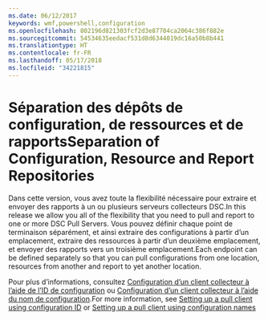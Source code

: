 ```yaml
---
ms.date: 06/12/2017
keywords: wmf,powershell,configuration
ms.openlocfilehash: 802196d821303fcf2d3e87784ca2064c386f882e
ms.sourcegitcommit: 54534635eedacf531d8d6344019dc16a50b8b441
ms.translationtype: HT
ms.contentlocale: fr-FR
ms.lasthandoff: 05/17/2018
ms.locfileid: "34221815"
---
```

# <a name="separation-of-configuration-resource-and-report-repositories"></a><span data-ttu-id="cc788-102">Séparation des dépôts de configuration, de ressources et de rapports</span><span class="sxs-lookup"><span data-stu-id="cc788-102">Separation of Configuration, Resource and Report Repositories</span></span>

<span data-ttu-id="cc788-103">Dans cette version, vous avez toute la flexibilité nécessaire pour extraire et envoyer des rapports à un ou plusieurs serveurs collecteurs DSC.</span><span class="sxs-lookup"><span data-stu-id="cc788-103">In this release we allow you all of the flexibility that you need to pull and report to one or more DSC Pull Servers.</span></span> <span data-ttu-id="cc788-104">Vous pouvez définir chaque point de terminaison séparément, et ainsi extraire des configurations à partir d’un emplacement, extraire des ressources à partir d’un deuxième emplacement, et envoyer des rapports vers un troisième emplacement.</span><span class="sxs-lookup"><span data-stu-id="cc788-104">Each endpoint can be defined separately so that you can pull configurations from one location, resources from another and report to yet another location.</span></span>

<span data-ttu-id="cc788-105">Pour plus d’informations, consultez [Configuration d’un client collecteur à l’aide de l’ID de configuration](https://msdn.microsoft.com/powershell/dsc/pullclientconfigid) ou [Configuration d’un client collecteur à l’aide du nom de configuration](https://msdn.microsoft.com/powershell/dsc/pullclientconfignames).</span><span class="sxs-lookup"><span data-stu-id="cc788-105">For more information, see [Setting up a pull client using configuration ID](https://msdn.microsoft.com/powershell/dsc/pullclientconfigid) or [Setting up a pull client using configuration names](https://msdn.microsoft.com/powershell/dsc/pullclientconfignames)</span></span>
